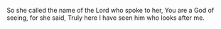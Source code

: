 So she called the name of the Lord who spoke to her, You are a God of seeing, for she said, Truly here I have seen him who looks after me.
